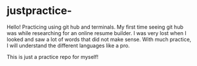 # justpractice-  
Hello! Practicing using git hub and terminals. My first time seeing git hub was while researching for an online resume builder. 
I was very lost when I looked and saw a lot of words that did not make sense. With much practice, I will understand the different 
languages like a pro. 

This is just a practice repo for myself!
